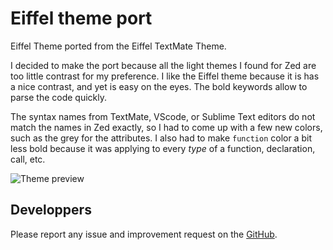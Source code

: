 # Eiffel theme port

Eiffel Theme ported from the Eiffel TextMate Theme.

I decided to make the port because all the light themes I found for Zed are too
little contrast for my preference. I like the Eiffel theme because it is has
a nice contrast, and yet is easy on the eyes. The bold keywords allow to parse
the code quickly.

The syntax names from TextMate, VScode, or Sublime Text editors do not match
the names in Zed exactly, so I had to come up with a few new colors, such as the
grey for the attributes. I also had to make `function` color a bit less bold
because it was applying to every _type_ of a function, declaration, call, etc.

![Theme preview](./assets/preview.png)

## Developpers

Please report any issue and improvement request on the [GitHub](https://github.com/demiurg/zed-eiffel-theme/issues).
